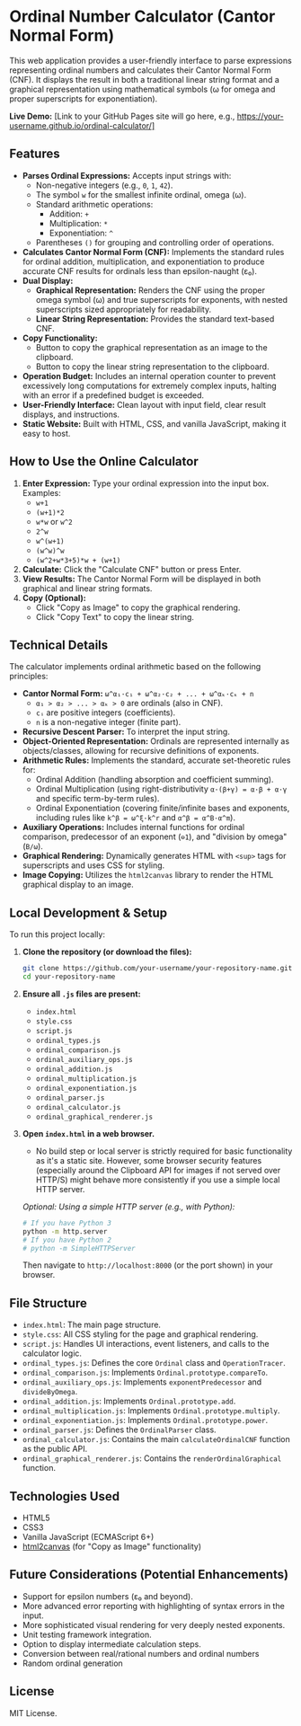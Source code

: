 ﻿# Ordinal Number Calculator (Cantor Normal Form)

This web application provides a user-friendly interface to parse expressions representing ordinal numbers and calculates their Cantor Normal Form (CNF). It displays the result in both a traditional linear string format and a graphical representation using mathematical symbols (ω for omega and proper superscripts for exponentiation).

**Live Demo:** [Link to your GitHub Pages site will go here, e.g., https://your-username.github.io/ordinal-calculator/]

## Features

*   **Parses Ordinal Expressions:** Accepts input strings with:
    *   Non-negative integers (e.g., `0`, `1`, `42`).
    *   The symbol `w` for the smallest infinite ordinal, omega (ω).
    *   Standard arithmetic operations:
        *   Addition: `+`
        *   Multiplication: `*`
        *   Exponentiation: `^`
    *   Parentheses `()` for grouping and controlling order of operations.
*   **Calculates Cantor Normal Form (CNF):** Implements the standard rules for ordinal addition, multiplication, and exponentiation to produce accurate CNF results for ordinals less than epsilon-naught (ε₀).
*   **Dual Display:**
    *   **Graphical Representation:** Renders the CNF using the proper omega symbol (ω) and true superscripts for exponents, with nested superscripts sized appropriately for readability.
    *   **Linear String Representation:** Provides the standard text-based CNF.
*   **Copy Functionality:**
    *   Button to copy the graphical representation as an image to the clipboard.
    *   Button to copy the linear string representation to the clipboard.
*   **Operation Budget:** Includes an internal operation counter to prevent excessively long computations for extremely complex inputs, halting with an error if a predefined budget is exceeded.
*   **User-Friendly Interface:** Clean layout with input field, clear result displays, and instructions.
*   **Static Website:** Built with HTML, CSS, and vanilla JavaScript, making it easy to host.

## How to Use the Online Calculator

1.  **Enter Expression:** Type your ordinal expression into the input box. Examples:
    *   `w+1`
    *   `(w+1)*2`
    *   `w*w` or `w^2`
    *   `2^w`
    *   `w^(w+1)`
    *   `(w^w)^w`
    *   `(w^2+w*3+5)*w + (w+1)`
2.  **Calculate:** Click the "Calculate CNF" button or press Enter.
3.  **View Results:** The Cantor Normal Form will be displayed in both graphical and linear string formats.
4.  **Copy (Optional):**
    *   Click "Copy as Image" to copy the graphical rendering.
    *   Click "Copy Text" to copy the linear string.

## Technical Details

The calculator implements ordinal arithmetic based on the following principles:

*   **Cantor Normal Form:** `ω^α₁·c₁ + ω^α₂·c₂ + ... + ω^αₖ·cₖ + n`
    *   `α₁ > α₂ > ... > αₖ > 0` are ordinals (also in CNF).
    *   `cᵢ` are positive integers (coefficients).
    *   `n` is a non-negative integer (finite part).
*   **Recursive Descent Parser:** To interpret the input string.
*   **Object-Oriented Representation:** Ordinals are represented internally as objects/classes, allowing for recursive definitions of exponents.
*   **Arithmetic Rules:** Implements the standard, accurate set-theoretic rules for:
    *   Ordinal Addition (handling absorption and coefficient summing).
    *   Ordinal Multiplication (using right-distributivity `α·(β+γ) = α·β + α·γ` and specific term-by-term rules).
    *   Ordinal Exponentiation (covering finite/infinite bases and exponents, including rules like `k^β = ω^ξ·k^r` and `α^β = α^B·α^m`).
*   **Auxiliary Operations:** Includes internal functions for ordinal comparison, predecessor of an exponent (`⊖1`), and "division by omega" (`B/ω`).
*   **Graphical Rendering:** Dynamically generates HTML with `<sup>` tags for superscripts and uses CSS for styling.
*   **Image Copying:** Utilizes the `html2canvas` library to render the HTML graphical display to an image.

## Local Development & Setup

To run this project locally:

1.  **Clone the repository (or download the files):**
    ```bash
    git clone https://github.com/your-username/your-repository-name.git
    cd your-repository-name
    ```
2.  **Ensure all `.js` files are present:**
    *   `index.html`
    *   `style.css`
    *   `script.js`
    *   `ordinal_types.js`
    *   `ordinal_comparison.js`
    *   `ordinal_auxiliary_ops.js`
    *   `ordinal_addition.js`
    *   `ordinal_multiplication.js`
    *   `ordinal_exponentiation.js`
    *   `ordinal_parser.js`
    *   `ordinal_calculator.js`
    *   `ordinal_graphical_renderer.js`
3.  **Open `index.html` in a web browser.**
    *   No build step or local server is strictly required for basic functionality as it's a static site. However, some browser security features (especially around the Clipboard API for images if not served over HTTP/S) might behave more consistently if you use a simple local HTTP server.

    *Optional: Using a simple HTTP server (e.g., with Python):*
    ```bash
    # If you have Python 3
    python -m http.server
    # If you have Python 2
    # python -m SimpleHTTPServer
    ```
    Then navigate to `http://localhost:8000` (or the port shown) in your browser.

## File Structure

*   `index.html`: The main page structure.
*   `style.css`: All CSS styling for the page and graphical rendering.
*   `script.js`: Handles UI interactions, event listeners, and calls to the calculator logic.
*   `ordinal_types.js`: Defines the core `Ordinal` class and `OperationTracer`.
*   `ordinal_comparison.js`: Implements `Ordinal.prototype.compareTo`.
*   `ordinal_auxiliary_ops.js`: Implements `exponentPredecessor` and `divideByOmega`.
*   `ordinal_addition.js`: Implements `Ordinal.prototype.add`.
*   `ordinal_multiplication.js`: Implements `Ordinal.prototype.multiply`.
*   `ordinal_exponentiation.js`: Implements `Ordinal.prototype.power`.
*   `ordinal_parser.js`: Defines the `OrdinalParser` class.
*   `ordinal_calculator.js`: Contains the main `calculateOrdinalCNF` function as the public API.
*   `ordinal_graphical_renderer.js`: Contains the `renderOrdinalGraphical` function.

## Technologies Used

*   HTML5
*   CSS3
*   Vanilla JavaScript (ECMAScript 6+)
*   [html2canvas](https://html2canvas.hertzen.com/) (for "Copy as Image" functionality)

## Future Considerations (Potential Enhancements)

*   Support for epsilon numbers (ε₀ and beyond).
*   More advanced error reporting with highlighting of syntax errors in the input.
*   More sophisticated visual rendering for very deeply nested exponents.
*   Unit testing framework integration.
*   Option to display intermediate calculation steps.
*   Conversion between real/rational numbers and ordinal numbers
*   Random ordinal generation

## License

MIT License.